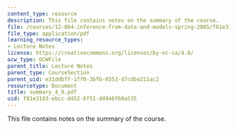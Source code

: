 ```yaml
---
content_type: resource
description: This file contains notes on the summary of the course.
file: /courses/12-864-inference-from-data-and-models-spring-2005/f81e3103ebccd4526f51d4946f68a535_summary_4_9.pdf
file_type: application/pdf
learning_resource_types:
- Lecture Notes
license: https://creativecommons.org/licenses/by-nc-sa/4.0/
ocw_type: OCWFile
parent_title: Lecture Notes
parent_type: CourseSection
parent_uid: e31ddbff-1ff0-3bfb-0353-d7cdba211ac2
resourcetype: Document
title: summary_4_9.pdf
uid: f81e3103-ebcc-d452-6f51-d4946f68a535
---
```

This file contains notes on the summary of the course.